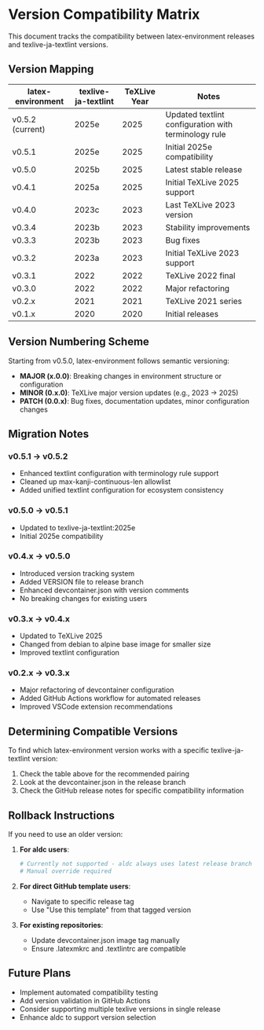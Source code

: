 # Version Compatibility Matrix

This document tracks the compatibility between latex-environment releases and texlive-ja-textlint versions.

## Version Mapping

| latex-environment | texlive-ja-textlint | TeXLive Year | Notes |
|------------------|---------------------|--------------|-------|
| v0.5.2 (current) | 2025e              | 2025         | Updated textlint configuration with terminology rule |
| v0.5.1           | 2025e              | 2025         | Initial 2025e compatibility |
| v0.5.0           | 2025b              | 2025         | Latest stable release |
| v0.4.1           | 2025a              | 2025         | Initial TeXLive 2025 support |
| v0.4.0           | 2023c              | 2023         | Last TeXLive 2023 version |
| v0.3.4           | 2023b              | 2023         | Stability improvements |
| v0.3.3           | 2023b              | 2023         | Bug fixes |
| v0.3.2           | 2023a              | 2023         | Initial TeXLive 2023 support |
| v0.3.1           | 2022               | 2022         | TeXLive 2022 final |
| v0.3.0           | 2022               | 2022         | Major refactoring |
| v0.2.x           | 2021               | 2021         | TeXLive 2021 series |
| v0.1.x           | 2020               | 2020         | Initial releases |

## Version Numbering Scheme

Starting from v0.5.0, latex-environment follows semantic versioning:

- **MAJOR (x.0.0)**: Breaking changes in environment structure or configuration
- **MINOR (0.x.0)**: TeXLive major version updates (e.g., 2023 → 2025)
- **PATCH (0.0.x)**: Bug fixes, documentation updates, minor configuration changes

## Migration Notes

### v0.5.1 → v0.5.2
- Enhanced textlint configuration with terminology rule support
- Cleaned up max-kanji-continuous-len allowlist
- Added unified textlint configuration for ecosystem consistency

### v0.5.0 → v0.5.1
- Updated to texlive-ja-textlint:2025e
- Initial 2025e compatibility

### v0.4.x → v0.5.0
- Introduced version tracking system
- Added VERSION file to release branch
- Enhanced devcontainer.json with version comments
- No breaking changes for existing users

### v0.3.x → v0.4.x
- Updated to TeXLive 2025
- Changed from debian to alpine base image for smaller size
- Improved textlint configuration

### v0.2.x → v0.3.x
- Major refactoring of devcontainer configuration
- Added GitHub Actions workflow for automated releases
- Improved VSCode extension recommendations

## Determining Compatible Versions

To find which latex-environment version works with a specific texlive-ja-textlint version:

1. Check the table above for the recommended pairing
2. Look at the devcontainer.json in the release branch
3. Check the GitHub release notes for specific compatibility information

## Rollback Instructions

If you need to use an older version:

1. **For aldc users**: 
   ```bash
   # Currently not supported - aldc always uses latest release branch
   # Manual override required
   ```

2. **For direct GitHub template users**:
   - Navigate to specific release tag
   - Use "Use this template" from that tagged version
   
3. **For existing repositories**:
   - Update devcontainer.json image tag manually
   - Ensure .latexmkrc and .textlintrc are compatible

## Future Plans

- Implement automated compatibility testing
- Add version validation in GitHub Actions
- Consider supporting multiple texlive versions in single release
- Enhance aldc to support version selection